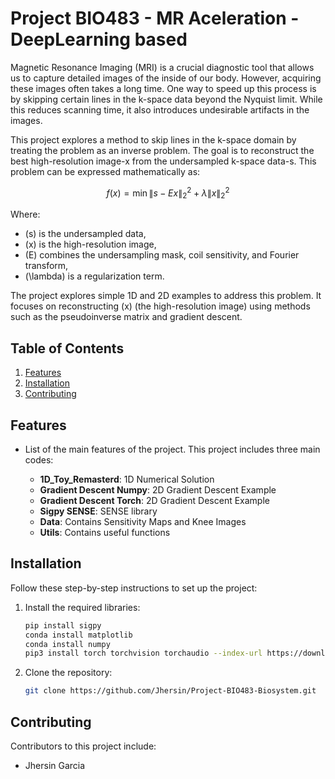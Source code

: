 # Project BIO483 - MR Aceleration - DeepLearning based

Magnetic Resonance Imaging (MRI) is a crucial diagnostic tool that allows us to capture detailed images of the inside of our body. However, acquiring these images often takes a long time. One way to speed up this process is by skipping certain lines in the k-space data beyond the Nyquist limit. While this reduces scanning time, it also introduces undesirable artifacts in the images.  

This project explores a method to skip lines in the k-space domain by treating the problem as an inverse problem. The goal is to reconstruct the best high-resolution image-x from the undersampled k-space data-s. This problem can be expressed mathematically as:  

$$
f(x) = \min \|s - Ex\|_2^2 + \lambda \|x\|_2^2
$$  

Where:  
- \(s\) is the undersampled data,  
- \(x\) is the high-resolution image,  
- \(E\) combines the undersampling mask, coil sensitivity, and Fourier transform,  
- \(\lambda\) is a regularization term.  

The project explores simple 1D and 2D examples to address this problem. It focuses on reconstructing \(x\) (the high-resolution image) using methods such as the pseudoinverse matrix and gradient descent.  

## Table of Contents
1. [Features](#features)
2. [Installation](#installation)
3. [Contributing](#contributing)

## Features
- List of the main features of the project. This project includes three main codes:

  - **1D_Toy_Remasterd**: 1D Numerical Solution  
  - **Gradient Descent Numpy**: 2D Gradient Descent Example  
  - **Gradient Descent Torch**: 2D Gradient Descent Example  
  - **Sigpy SENSE**: SENSE library  
  - **Data**: Contains Sensitivity Maps and Knee Images  
  - **Utils**: Contains useful functions  

## Installation
Follow these step-by-step instructions to set up the project:

1. Install the required libraries:
   ```bash
   pip install sigpy
   conda install matplotlib
   conda install numpy
   pip3 install torch torchvision torchaudio --index-url https://download.pytorch.org/whl/cu124
   ```

2. Clone the repository:
   ```bash
   git clone https://github.com/Jhersin/Project-BIO483-Biosystem.git
   ```

## Contributing
Contributors to this project include:
- Jhersin Garcia
